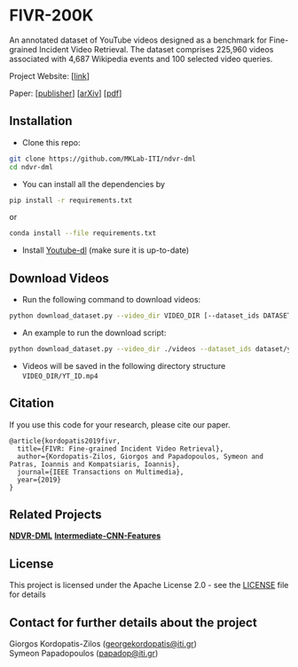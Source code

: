 # FIVR-200K
An annotated dataset of YouTube videos designed as a benchmark for Fine-grained Incident Video Retrieval. The dataset comprises 225,960 videos associated with 4,687 Wikipedia events and 100 selected video queries. 

Project Website: [[link](http://ndd.iti.gr/fivr/)]

Paper: [[publisher](https://ieeexplore.ieee.org/stamp/stamp.jsp?arnumber=8668422)] [[arXiv](https://arxiv.org/abs/1809.04094)] [[pdf](https://arxiv.org/pdf/1809.04094.pdf)]

## Installation

* Clone this repo:
```bash
git clone https://github.com/MKLab-ITI/ndvr-dml
cd ndvr-dml
```
* You can install all the dependencies by
```bash
pip install -r requirements.txt
```
or
```bash
conda install --file requirements.txt
```
* Install [Youtube-dl](https://ytdl-org.github.io/youtube-dl/index.html) (make sure it is up-to-date)



## Download Videos

* Run the following command to download videos:
```bash
python download_dataset.py --video_dir VIDEO_DIR [--dataset_ids DATASET_FILE] [--cores NUMBER_OF_CODES] [--resolution RESOLUTION]
```

* An example to run the download script:
```bash
python download_dataset.py --video_dir ./videos --dataset_ids dataset/youtube_ids.txt --cores 4 --resolution 360
```

* Videos will be saved in the following directory structure ```VIDEO_DIR/YT_ID.mp4```

## Citation
If you use this code for your research, please cite our paper.
```
@article{kordopatis2019fivr,
  title={FIVR: Fine-grained Incident Video Retrieval},
  author={Kordopatis-Zilos, Giorgos and Papadopoulos, Symeon and Patras, Ioannis and Kompatsiaris, Ioannis},
  journal={IEEE Transactions on Multimedia},
  year={2019}
}
```

## Related Projects
**[NDVR-DML](https://github.com/MKLab-ITI/ndvr-dml)** **[Intermediate-CNN-Features](https://github.com/MKLab-ITI/intermediate-cnn-features)**

## License
This project is licensed under the Apache License 2.0 - see the [LICENSE](LICENSE) file for details

## Contact for further details about the project

Giorgos Kordopatis-Zilos (georgekordopatis@iti.gr) <br>
Symeon Papadopoulos (papadop@iti.gr)